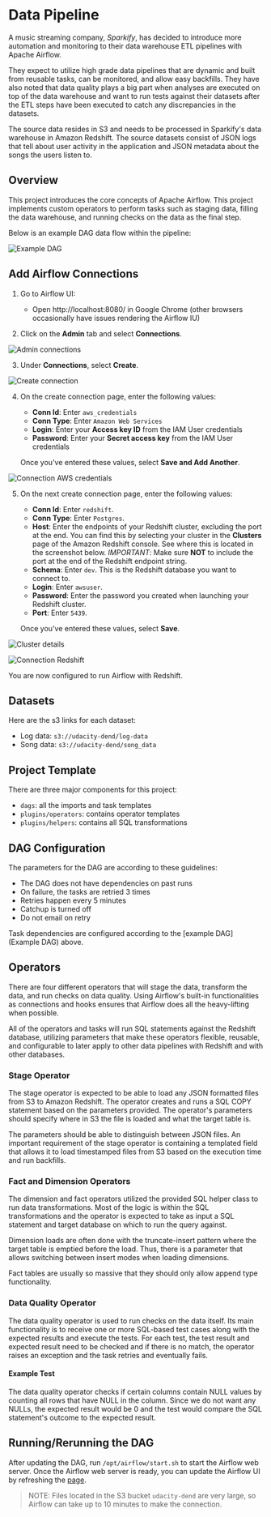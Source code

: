 # Data Pipeline
A music streaming company, *Sparkify*, has decided to introduce more automation and monitoring to their data warehouse ETL pipelines with Apache Airflow.

They expect to utilize high grade data pipelines that are dynamic and built from reusable tasks, can be monitored, and allow easy backfills. They have also noted that data quality plays a big part when analyses are executed on top of the data warehouse and want to run tests against their datasets after the ETL steps have been executed to catch any discrepancies in the datasets.

The source data resides in S3 and needs to be processed in Sparkify's data warehouse in Amazon Redshift. The source datasets consist of JSON logs that tell about user activity in the application and JSON metadata about the songs the users listen to.

## Overview
This project introduces the core concepts of Apache Airflow. This project implements custom operators to perform tasks such as staging data, filling the data warehouse, and running checks on the data as the final step.

Below is an example DAG data flow within the pipeline:

![Example DAG](example-dag.png)

## Add Airflow Connections
1. Go to Airflow UI:
   - Open http://localhost:8080/ in Google Chrome (other browsers occasionally have issues rendering the Airflow IU)

2. Click on the **Admin** tab and select **Connections**.

![Admin connections](images/admin-connections.png)

3. Under **Connections**, select **Create**.

![Create connection](images/create-connection.png)

4. On the create connection page, enter the following values:
   - **Conn Id**: Enter `aws_credentials`
   - **Conn Type**: Enter `Amazon Web Services`
   - **Login**: Enter your **Access key ID** from the IAM User credentials
   - **Password**: Enter your **Secret access key** from the IAM User credentials

   Once you've entered these values, select **Save and Add Another**.

![Connection AWS credentials](images/connection-aws-credentials.png)

5. On the next create connection page, enter the following values:
   - **Conn Id**: Enter `redshift`.
   - **Conn Type**: Enter `Postgres`.
   - **Host**: Enter the endpoints of your Redshift cluster, excluding the port at the end. You can find this by selecting your cluster in the **Clusters** page of the Amazon Redshift console. See where this is located in the screenshot below. *IMPORTANT*: Make sure **NOT** to include the port at the end of the Redshift endpoint string.
   - **Schema**: Enter `dev`. This is the Redshift database you want to connect to.
   - **Login**: Enter `awsuser`.
   - **Password**: Enter the password you created when launching your Redshift cluster.
   - **Port**: Enter `5439`.

   Once you've entered these values, select **Save**.

![Cluster details](images/cluster-details.png)

![Connection Redshift](images/connection-redshift.png)

You are now configured to run Airflow with Redshift.

## Datasets
Here are the s3 links for each dataset:
- Log data: `s3://udacity-dend/log-data`
- Song data: `s3://udacity-dend/song_data`

## Project Template
There are three major components for this project:
- `dags`: all the imports and task templates
- `plugins/operators`: contains operator templates
- `plugins/helpers`: contains all SQL transformations

## DAG Configuration
The parameters for the DAG are according to these guidelines:
- The DAG does not have dependencies on past runs
- On failure, the tasks are retried 3 times
- Retries happen every 5 minutes
- Catchup is turned off
- Do not email on retry

Task dependencies are configured according to the [example DAG](Example DAG) above.

## Operators
There are four different operators that will stage the data, transform the data, and run checks on data quality. Using Airflow's built-in functionalities as connections and hooks ensures that Airflow does all the heavy-lifting when possible.

All of the operators and tasks will run SQL statements against the Redshift database, utilizing parameters that make these operators flexible, reusable, and configurable to later apply to other data pipelines with Redshift and with other databases.

### Stage Operator
The stage operator is expected to be able to load any JSON formatted files from S3 to Amazon Redshift. The operator creates and runs a SQL COPY statement based on the parameters provided. The operator's parameters should specify where in S3 the file is loaded and what the target table is.

The parameters should be able to distinguish between JSON files. An important requirement of the stage operator is containing a templated field that allows it to load timestamped files from S3 based on the execution time and run backfills.

### Fact and Dimension Operators
The dimension and fact operators utilized the provided SQL helper class to run data transformations. Most of the logic is within the SQL transformations and the operator is expected to take as input a SQL statement and target database on which to run the query against.

Dimension loads are often done with the truncate-insert pattern where the target table is emptied before the load. Thus, there is a parameter that allows switching between insert modes when loading dimensions.

Fact tables are usually so massive that they should only allow append type functionality.

### Data Quality Operator
The data quality operator is used to run checks on the data itself. Its main functionality is to receive one or more SQL-based test cases along with the expected results and execute the tests. For each test, the test result and expected result need to be checked and if there is no match, the operator raises an exception and the task retries and eventually fails.

#### Example Test
The data quality operator checks if certain columns contain NULL values by counting all rows that have NULL in the column. Since we do not want any NULLs, the expected result would be 0 and the test would compare the SQL statement's outcome to the expected result.

## Running/Rerunning the DAG
After updating the DAG, run `/opt/airflow/start.sh` to start the Airflow web server. Once the Airflow web server is ready, you can update the Airflow UI by refreshing the [page](http://localhost:8080/).

> NOTE: Files located in the S3 bucket `udacity-dend` are very large, so Airflow can take up to 10 minutes to make the connection.
